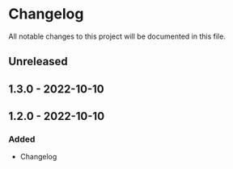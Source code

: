 # Changelog

All notable changes to this project will be documented in this file.

## Unreleased

## 1.3.0 - 2022-10-10

## 1.2.0 - 2022-10-10
### Added
- Changelog
